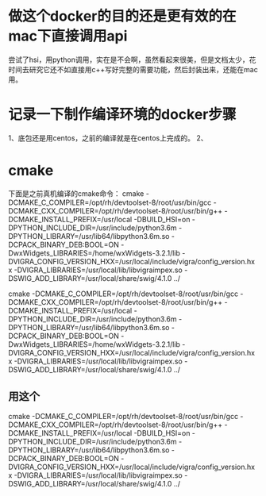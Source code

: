 # 做这个docker的目的还是更有效的在mac下直接调用api
尝试了hsi，用python调用，实在是不会啊，虽然看起来很美，但是文档太少，花时间去研究它还不如直接用c++写好完整的需要功能，然后封装出来，还能在mac用。

# 记录一下制作编译环境的docker步骤

1、底包还是用centos，之前的编译就是在centos上完成的。
2、

# cmake
下面是之前真机编译的cmake命令：
cmake -DCMAKE_C_COMPILER=/opt/rh/devtoolset-8/root/usr/bin/gcc -DCMAKE_CXX_COMPILER=/opt/rh/devtoolset-8/root/usr/bin/g++ -DCMAKE_INSTALL_PREFIX=/usr/local -DBUILD_HSI=on -DPYTHON_INCLUDE_DIR=/usr/include/python3.6m -DPYTHON_LIBRARY=/usr/lib64/libpython3.6m.so -DCPACK_BINARY_DEB:BOOL=ON -DwxWidgets_LIBRARIES=/home/wxWidgets-3.2.1/lib -DVIGRA_CONFIG_VERSION_HXX=/usr/local/include/vigra/config_version.hxx -DVIGRA_LIBRARIES=/usr/local/lib/libvigraimpex.so -DSWIG_ADD_LIBRARY=/usr/local/share/swig/4.1.0 ../

cmake -DCMAKE_C_COMPILER=/opt/rh/devtoolset-8/root/usr/bin/gcc -DCMAKE_CXX_COMPILER=/opt/rh/devtoolset-8/root/usr/bin/g++ -DCMAKE_INSTALL_PREFIX=/usr/local -DPYTHON_INCLUDE_DIR=/usr/include/python3.6m -DPYTHON_LIBRARY=/usr/lib64/libpython3.6m.so -DCPACK_BINARY_DEB:BOOL=ON -DwxWidgets_LIBRARIES=/home/wxWidgets-3.2.1/lib -DVIGRA_CONFIG_VERSION_HXX=/usr/local/include/vigra/config_version.hxx -DVIGRA_LIBRARIES=/usr/local/lib/libvigraimpex.so -DSWIG_ADD_LIBRARY=/usr/local/share/swig/4.1.0 ../

## 用这个
cmake -DCMAKE_C_COMPILER=/opt/rh/devtoolset-8/root/usr/bin/gcc -DCMAKE_CXX_COMPILER=/opt/rh/devtoolset-8/root/usr/bin/g++ -DCMAKE_INSTALL_PREFIX=/usr/local -DBUILD_HSI=on -DPYTHON_INCLUDE_DIR=/usr/include/python3.6m -DPYTHON_LIBRARY=/usr/lib64/libpython3.6m.so -DCPACK_BINARY_DEB:BOOL=ON -DVIGRA_CONFIG_VERSION_HXX=/usr/local/include/vigra/config_version.hxx -DVIGRA_LIBRARIES=/usr/local/lib/libvigraimpex.so -DSWIG_ADD_LIBRARY=/usr/local/share/swig/4.1.0 ../